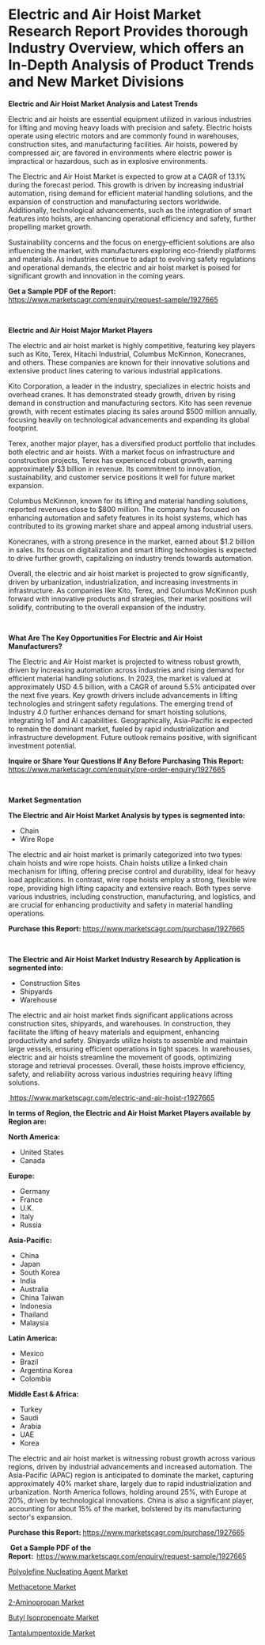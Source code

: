 <p><h1>Electric and Air Hoist Market Research Report Provides thorough Industry Overview, which offers an In-Depth Analysis of Product Trends and New Market Divisions</h1></p><p><strong>Electric and Air Hoist Market Analysis and Latest Trends</strong></p>
<p><p>Electric and air hoists are essential equipment utilized in various industries for lifting and moving heavy loads with precision and safety. Electric hoists operate using electric motors and are commonly found in warehouses, construction sites, and manufacturing facilities. Air hoists, powered by compressed air, are favored in environments where electric power is impractical or hazardous, such as in explosive environments.</p><p>The Electric and Air Hoist Market is expected to grow at a CAGR of 13.1% during the forecast period. This growth is driven by increasing industrial automation, rising demand for efficient material handling solutions, and the expansion of construction and manufacturing sectors worldwide. Additionally, technological advancements, such as the integration of smart features into hoists, are enhancing operational efficiency and safety, further propelling market growth. </p><p>Sustainability concerns and the focus on energy-efficient solutions are also influencing the market, with manufacturers exploring eco-friendly platforms and materials. As industries continue to adapt to evolving safety regulations and operational demands, the electric and air hoist market is poised for significant growth and innovation in the coming years.</p></p>
<p><strong>Get a Sample PDF of the Report:&nbsp;</strong> <a href="https://www.marketscagr.com/enquiry/request-sample/1927665?utm_campaign=1802&utm_medium=2&utm_source=Github&utm_content=ia&utm_term=25102024&utm_id=electric-and-air-hoist">https://www.marketscagr.com/enquiry/request-sample/1927665</a></p>
<p>&nbsp;</p>
<p><strong>Electric and Air Hoist Major Market Players</strong></p>
<p><p>The electric and air hoist market is highly competitive, featuring key players such as Kito, Terex, Hitachi Industrial, Columbus McKinnon, Konecranes, and others. These companies are known for their innovative solutions and extensive product lines catering to various industrial applications.</p><p>Kito Corporation, a leader in the industry, specializes in electric hoists and overhead cranes. It has demonstrated steady growth, driven by rising demand in construction and manufacturing sectors. Kito has seen revenue growth, with recent estimates placing its sales around $500 million annually, focusing heavily on technological advancements and expanding its global footprint.</p><p>Terex, another major player, has a diversified product portfolio that includes both electric and air hoists. With a market focus on infrastructure and construction projects, Terex has experienced robust growth, earning approximately $3 billion in revenue. Its commitment to innovation, sustainability, and customer service positions it well for future market expansion.</p><p>Columbus McKinnon, known for its lifting and material handling solutions, reported revenues close to $800 million. The company has focused on enhancing automation and safety features in its hoist systems, which has contributed to its growing market share and appeal among industrial users.</p><p>Konecranes, with a strong presence in the market, earned about $1.2 billion in sales. Its focus on digitalization and smart lifting technologies is expected to drive further growth, capitalizing on industry trends towards automation.</p><p>Overall, the electric and air hoist market is projected to grow significantly, driven by urbanization, industrialization, and increasing investments in infrastructure. As companies like Kito, Terex, and Columbus McKinnon push forward with innovative products and strategies, their market positions will solidify, contributing to the overall expansion of the industry.</p></p>
<p>&nbsp;</p>
<p><strong>What Are The Key Opportunities For Electric and Air Hoist Manufacturers?</strong></p>
<p><p>The Electric and Air Hoist market is projected to witness robust growth, driven by increasing automation across industries and rising demand for efficient material handling solutions. In 2023, the market is valued at approximately USD 4.5 billion, with a CAGR of around 5.5% anticipated over the next five years. Key growth drivers include advancements in lifting technologies and stringent safety regulations. The emerging trend of Industry 4.0 further enhances demand for smart hoisting solutions, integrating IoT and AI capabilities. Geographically, Asia-Pacific is expected to remain the dominant market, fueled by rapid industrialization and infrastructure development. Future outlook remains positive, with significant investment potential.</p></p>
<p><strong>Inquire or Share Your Questions If Any Before Purchasing This Report:</strong> <a href="https://www.marketscagr.com/enquiry/pre-order-enquiry/1927665?utm_campaign=1802&utm_medium=2&utm_source=Github&utm_content=ia&utm_term=25102024&utm_id=electric-and-air-hoist">https://www.marketscagr.com/enquiry/pre-order-enquiry/1927665</a></p>
<p>&nbsp;</p>
<p><strong>Market Segmentation</strong></p>
<p><strong>The Electric and Air Hoist Market Analysis by types is segmented into:</strong></p>
<p><ul><li>Chain</li><li>Wire Rope</li></ul></p>
<p><p>The electric and air hoist market is primarily categorized into two types: chain hoists and wire rope hoists. Chain hoists utilize a linked chain mechanism for lifting, offering precise control and durability, ideal for heavy load applications. In contrast, wire rope hoists employ a strong, flexible wire rope, providing high lifting capacity and extensive reach. Both types serve various industries, including construction, manufacturing, and logistics, and are crucial for enhancing productivity and safety in material handling operations.</p></p>
<p><strong>Purchase this Report:&nbsp;</strong><a href="https://www.marketscagr.com/purchase/1927665?utm_campaign=1802&utm_medium=2&utm_source=Github&utm_content=ia&utm_term=25102024&utm_id=electric-and-air-hoist">https://www.marketscagr.com/purchase/1927665</a></p>
<p>&nbsp;</p>
<p><strong>The Electric and Air Hoist Market Industry Research by Application is segmented into:</strong></p>
<p><ul><li>Construction Sites</li><li>Shipyards</li><li>Warehouse</li></ul></p>
<p><p>The electric and air hoist market finds significant applications across construction sites, shipyards, and warehouses. In construction, they facilitate the lifting of heavy materials and equipment, enhancing productivity and safety. Shipyards utilize hoists to assemble and maintain large vessels, ensuring efficient operations in tight spaces. In warehouses, electric and air hoists streamline the movement of goods, optimizing storage and retrieval processes. Overall, these hoists improve efficiency, safety, and reliability across various industries requiring heavy lifting solutions.</p></p>
<p><a href="https://www.marketscagr.com/electric-and-air-hoist-r1927665?utm_campaign=1802&utm_medium=2&utm_source=Github&utm_content=ia&utm_term=25102024&utm_id=electric-and-air-hoist">&nbsp;https://www.marketscagr.com/electric-and-air-hoist-r1927665</a></p>
<p><strong>In terms of Region, the Electric and Air Hoist Market Players available by Region are:</strong></p>
<p>
    <p> <strong> North America: </strong>
        <ul>
            <li>United States</li>
            <li>Canada</li>
        </ul>
        </p> 
    <p> <strong> Europe: </strong>
        <ul>
            <li>Germany</li>
            <li>France</li>
            <li>U.K.</li>
            <li>Italy</li>
            <li>Russia</li>
        </ul>
        </p> 
    <p> <strong> Asia-Pacific: </strong>
        <ul>
            <li>China</li>
            <li>Japan</li>
            <li>South Korea</li>
            <li>India</li>
            <li>Australia</li>
            <li>China Taiwan</li>
            <li>Indonesia</li>
            <li>Thailand</li>
            <li>Malaysia</li>
        </ul>
        </p> 
    <p> <strong> Latin America: </strong>
        <ul>
            <li>Mexico</li>
            <li>Brazil</li>
            <li>Argentina Korea</li>
            <li>Colombia</li>
        </ul>
        </p> 
    <p> <strong> Middle East & Africa: </strong>
        <ul>
            <li>Turkey</li>
            <li>Saudi</li>
            <li>Arabia</li>
            <li>UAE</li>
            <li>Korea</li>
        </ul>
    </p>
    </p>
<p><p>The electric and air hoist market is witnessing robust growth across various regions, driven by industrial advancements and increased automation. The Asia-Pacific (APAC) region is anticipated to dominate the market, capturing approximately 40% market share, largely due to rapid industrialization and urbanization. North America follows, holding around 25%, with Europe at 20%, driven by technological innovations. China is also a significant player, accounting for about 15% of the market, bolstered by its manufacturing sector's expansion.</p></p>
<p><strong>Purchase this Report: </strong><a href="https://www.marketscagr.com/purchase/1927665?utm_campaign=1802&utm_medium=2&utm_source=Github&utm_content=ia&utm_term=25102024&utm_id=electric-and-air-hoist">https://www.marketscagr.com/purchase/1927665</a></p>
<p>&nbsp;<strong>Get a Sample PDF of the Report:&nbsp;&nbsp;</strong><a href="https://www.marketscagr.com/enquiry/request-sample/1927665?utm_campaign=1802&utm_medium=2&utm_source=Github&utm_content=ia&utm_term=25102024&utm_id=electric-and-air-hoist">https://www.marketscagr.com/enquiry/request-sample/1927665</a></p>
<p><strong></strong></p>
<p><p><a href="https://www.linkedin.com/pulse/polyolefine-nucleating-agent-market-trends-strategic-insights-decoc?utm_campaign=1802&utm_medium=2&utm_source=Github&utm_content=ia&utm_term=25102024&utm_id=electric-and-air-hoist">Polyolefine Nucleating Agent Market</a></p><p><a href="https://www.linkedin.com/pulse/methacetone-market-report-product-type-end-use-application-region-kllyc?utm_campaign=1802&utm_medium=2&utm_source=Github&utm_content=ia&utm_term=25102024&utm_id=electric-and-air-hoist">Methacetone Market</a></p><p><a href="https://www.linkedin.com/pulse/2-aminopropan-market-size-segmentation-trends-growth-analysis-j3jwc?utm_campaign=1802&utm_medium=2&utm_source=Github&utm_content=ia&utm_term=25102024&utm_id=electric-and-air-hoist">2-Aminopropan Market</a></p><p><a href="https://www.linkedin.com/pulse/butyl-isopropenoate-market-global-insights-regional-analysis-2024-nlpoc?utm_campaign=1802&utm_medium=2&utm_source=Github&utm_content=ia&utm_term=25102024&utm_id=electric-and-air-hoist">Butyl Isopropenoate Market</a></p><p><a href="https://www.linkedin.com/pulse/tantalumpentoxide-market-research-report-forecast-growth-prospects-exnmc?utm_campaign=1802&utm_medium=2&utm_source=Github&utm_content=ia&utm_term=25102024&utm_id=electric-and-air-hoist">Tantalumpentoxide Market</a></p></p>